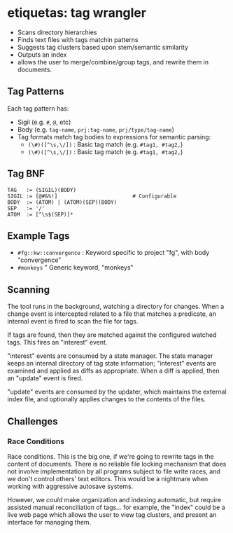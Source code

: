# etiquetas: tag wrangler

- Scans directory hierarchies
- Finds text files with tags matchin patterns
- Suggests tag clusters based upon stem/semantic similarity
- Outputs an index
- allows the user to merge/combine/group tags, and rewrite them in documents.

## Tag Patterns

Each tag pattern has:
- Sigil (e.g. `#`, `@`, etc)
- Body (e.g. `tag-name`, `prj:tag-name`, `prj/type/tag-name`)
- Tag formats match tag bodies to expressions for semantic parsing:
  - `(\#)([^\s,\/])` : Basic tag match (e.g. `#tag1, #tag2,`)
  - `(\#)([^\s,\/])` : Basic tag match (e.g. `#tag1, #tag2,`)
  
## Tag BNF
  ```
  TAG   := (SIGIL)(BODY)
  SIGIL := [@#&%!]                        # Configurable
  BODY  := (ATOM) | (ATOM)(SEP)(BODY) 
  SEP   := '/'
  ATOM  := [^\s$(SEP)]*
  ```
  
## Example Tags

- `#fg::kw::convergence` : Keyword specific to project "fg", with body "convergence"
- `#monkeys` " Generic keyword, "monkeys"

## Scanning

The tool runs in the background, watching a directory for changes. When
a change event is intercepted related to a file that matches a predicate,
an internal event is fired to scan the file for tags.

If tags are found, then they are matched against the configured watched tags.
This fires an "interest" event.

"interest" events are consumed by a state manager. The state manager keeps an internal directory of tag state information; "interest" events are examined and applied as diffs as appropriate. When a diff is applied, then an "update" event is fired.

"update" events are consumed by the updater, which maintains the external index file, and optionally applies changes to the contents of the files.

## Challenges

### Race Conditions

Race conditions. This is the big one, if we're going to rewrite tags in the
content of documents. There is no reliable file locking mechanism that does not
involve implementation by all programs subject to file write races, and we don't
control others' text editors. This would be a nightmare when working with
aggressive autosave systems.


However, we _could_ make organization and indexing automatic, but require
assisted manual reconciliation of tags... for example, the "index" could be a
live web page which allows the user to view tag clusters, and present an
interface for managing them.

  
  
  
  